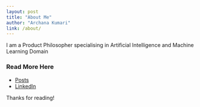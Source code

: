 ```yaml
---
layout: post
title: "About Me"
author: "Archana Kumari"
link: /about/
---
```


I am a Product Philosopher specialising in Artificial Intelligence and Machine Learning Domain

### Read More Here
<ul>
    <li><a href="https://archanakumari.blog/">Posts</a></li>
    <li><a href="www.linkedin.com/in/archana19">LinkedIn</a></li>
</ul>
Thanks for reading!
